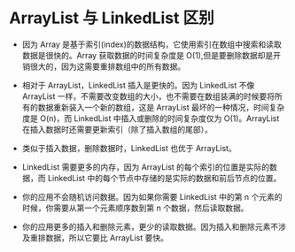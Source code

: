 #  ArrayList 与 LinkedList 区别

+ 因为 Array 是基于索引(index)的数据结构，它使用索引在数组中搜索和读取数据是很快的。Array 获取数据的时间复杂度是 O(1),但是要删除数据却是开销很大的，因为这需要重排数组中的所有数据。

+ 相对于 ArrayList，LinkedList 插入是更快的。因为 LinkedList 不像 ArrayList 一样，不需要改变数组的大小，也不需要在数组装满的时候要将所有的数据重新装入一个新的数组，这是 ArrayList 最坏的一种情况，时间复杂度是 O(n)，而 LinkedList 中插入或删除的时间复杂度仅为 O(1)。ArrayList 在插入数据时还需要更新索引（除了插入数组的尾部）。

+ 类似于插入数据，删除数据时，LinkedList 也优于 ArrayList。

+ LinkedList 需要更多的内存，因为 ArrayList 的每个索引的位置是实际的数据，而 LinkedList 中的每个节点中存储的是实际的数据和前后节点的位置。

+ 你的应用不会随机访问数据。因为如果你需要 LinkedList 中的第 n 个元素的时候，你需要从第一个元素顺序数到第 n 个数据，然后读取数据。

+ 你的应用更多的插入和删除元素，更少的读取数据。因为插入和删除元素不涉及重排数据，所以它要比 ArrayList 要快。
